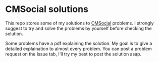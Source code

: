 # CMSocial solutions

This repo stores some of my solutions to [CMSocial](https://training.olinfo.it) problems. I strongly suggest to try and solve the problems by yourself before checking the solution.

Some problems have a pdf explaining the solution. My goal is to give a detailed explaination to almost every problem. You can post a problem request on the Issue tab, I'll try my best to post the solution asap.